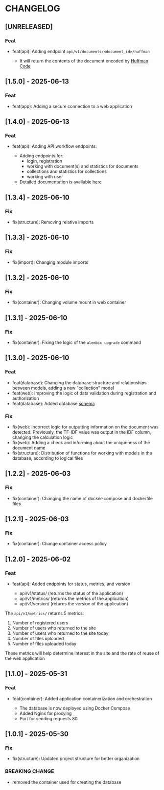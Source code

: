 # CHANGELOG

## [UNRELEASED]

### Feat

- feat(api): Adding endpoint ```api/v1/documents/<document_id>/huffman```
  
  - It will return the contents of the document encoded by [Huffman Code](https://ru.wikipedia.org/wiki/%D0%9A%D0%BE%D0%B4_%D0%A5%D0%B0%D1%84%D1%84%D0%BC%D0%B0%D0%BD%D0%B0)

## [1.5.0] - 2025-06-13

### Feat
- feat(app): Adding a secure connection to a web application

## [1.4.0] - 2025-06-13

### Feat
- feat(api): Adding API workflow endpoints:

  - Adding endpoints for:
    - login, registration
    - working with document(s) and statistics for documents
    - collections and statistics for collections
    - working with user
  - Detailed documentation is available [here](http://37.9.53.222/apidocs)

## [1.3.4] - 2025-06-10

### Fix
- fix(structure): Removing relative imports

## [1.3.3] - 2025-06-10

### Fix
- fix(import): Changing module imports

## [1.3.2] - 2025-06-10

### Fix
- fix(container): Changing volume mount in web container

## [1.3.1] - 2025-06-10

### Fix
- fix(container): Fixing the logic of the ```alembic upgrade``` command

## [1.3.0] - 2025-06-10

### Feat
- feat(database): Changing the database structure and relationships between models, adding a new "collection" model
- feat(web): Improving the logic of data validation during registration and authorization
- feat(database): Added database [schema](Schema_db.drawio.png) 

### Fix
- fix(web): Incorrect logic for outputting information on the document was detected. Previously, the TF-IDF value was output in the IDF column, changing the calculation logic
- fix(web): Adding a check and informing about the uniqueness of the document name
- fix(structure): Distribution of functions for working with models in the database, according to logical files

## [1.2.2] - 2025-06-03

### Fix
- fix(container): Changing the name of docker-compose and dockerfile files

## [1.2.1] - 2025-06-03

### Fix
- fix(container): Change container access policy

## [1.2.0] - 2025-06-02

### Feat
- feat(api): Added endpoints for status, metrics, and version

    - api/v1/status/ (returns the status of the application)
    - api/v1/metrics/ (returns the metrics of the application)
    - api/v1/version/ (returns the version of the application)

The ```api/v1/metrics/``` returns 5 metrics: 

1. Number of registered users
2. Number of users who returned to the site
3. Number of users who returned to the site today
4. Number of files uploaded
5. Number of files uploaded today

These metrics will help determine interest in the site and the rate of reuse of the web application

## [1.1.0] - 2025-05-31

### Feat
- feat(container): Added application containerization and orchestration

  - The database is now deployed using Docker Compose
  - Added Nginx for proxying
  - Port for sending requests 80

## [1.0.1] - 2025-05-30

### Fix
- fix(structure): Updated project structure for better organization

### BREAKING CHANGE
- removed the container used for creating the database